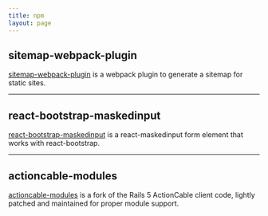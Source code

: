 ```yaml
---
title: npm
layout: page
---
```


## sitemap-webpack-plugin

[sitemap-webpack-plugin](https://www.npmjs.com/package/sitemap-webpack-plugin) is a webpack plugin to generate a sitemap for static sites.

---

## react-bootstrap-maskedinput

[react-bootstrap-maskedinput](https://www.npmjs.com/package/react-bootstrap-maskedinput) is a react-maskedinput form element that works with react-bootstrap.

---

## actioncable-modules

[actioncable-modules](https://www.npmjs.com/package/actioncable-modules) is a fork of the Rails 5 ActionCable client code, lightly patched and maintained for proper module support.
